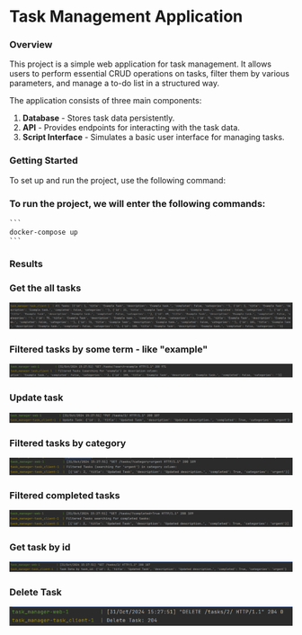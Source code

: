 # Task Management Application

### Overview
This project is a simple web application for task management. It allows users to perform essential CRUD operations on tasks, filter them by various parameters, and manage a to-do list in a structured way.

The application consists of three main components:
1. **Database** - Stores task data persistently.
2. **API** - Provides endpoints for interacting with the task data.
3. **Script Interface** - Simulates a basic user interface for managing tasks.

### Getting Started
To set up and run the project, use the following command:

### To run the project, we will enter the following commands:
    ```
    docker-compose up
    ```

### Results


### Get the all tasks
![](images/‏‏1.PNG)

### Filtered tasks by some term - like  "example"
![](images/‏‏2.PNG)

### Update task
![](images/‏‏3.PNG)

### Filtered tasks by category
![](images/‏‏4.PNG)

### Filtered completed tasks
![](images/‏‏5.PNG)

### Get task by id
![](images/‏‏6.PNG)

### Delete Task
![](images/‏‏7.PNG)

